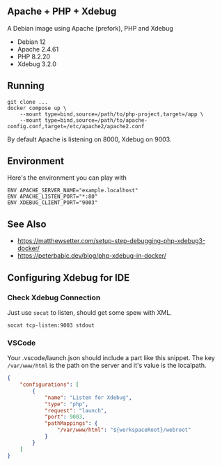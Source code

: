 ## Apache + PHP + Xdebug

A Debian image using Apache (prefork), PHP and Xdebug

- Debian 12
- Apache 2.4.61
- PHP 8.2.20
- Xdebug 3.2.0


## Running

```shell
git clone ...
docker compose up \
	--mount type=bind,source=/path/to/php-project,target=/app \
	--mount type=bind,source=/path/to/apache-config.conf,target=/etc/apache2/apache2.conf
```

By default Apache is listening on 8000, Xdebug on 9003.

## Environment

Here's the environment you can play with

```
ENV APACHE_SERVER_NAME="example.localhost"
ENV APACHE_LISTEN_PORT="*:80"
ENV XDEBUG_CLIENT_PORT="9003"
```

## See Also

- https://matthewsetter.com/setup-step-debugging-php-xdebug3-docker/
- https://peterbabic.dev/blog/php-xdebug-in-docker/

## Configuring Xdebug for IDE


### Check Xdebug Connection

Just use `socat` to listen, should get some spew with XML.

```
socat tcp-listen:9003 stdout
```


### VSCode

Your .vscode/launch.json should include a part like this snippet.
The key `/var/www/html` is the path on the server and it's value is the localpath.

```json
{
	"configurations": [
		{
			"name": "Listen for Xdebug",
			"type": "php",
			"request": "launch",
			"port": 9003,
			"pathMappings": {
				"/var/www/html": "${workspaceRoot}/webroot"
			}
		}
	]
}
```
